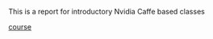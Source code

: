 This is a report for introductory Nvidia Caffe based classes

[course](https://www.nvidia.com/en-us/deep-learning-ai/education/)
